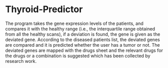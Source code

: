 # Thyroid-Predictor
The program takes the gene expression levels of the patients, and compares it with the healthy range (i.e., the interquartile range obtained from all the healthy scans), if a deviation is found, the gene is given as the deviated gene. 
According to the diseased patients list, the deviated genes are compared and it is predicted whether the user has a tumor or not. 
The deviated genes are mapped with the drugs sheet and the relevant drugs for the drugs or a combination is suggested which has been collected by research work.
